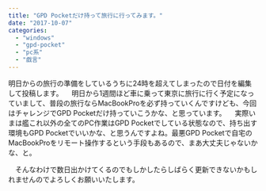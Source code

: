 ```yaml
---
title: "GPD Pocketだけ持って旅行に行ってみます。"
date: "2017-10-07"
categories: 
  - "windows"
  - "gpd-pocket"
  - "pc系"
  - "戯言"
---
```


明日からの旅行の準備をしているうちに24時を超えてしまったので日付を編集して投稿します。 　明日から1週間ほど車に乗って東京に旅行に行く予定になっていまして、普段の旅行ならMacBookProを必ず持っていくんですけども、今回はチャレンジでGPD Pocketだけ持っていこうかな、と思っています。 　実際いまは艦これ以外の全てのPC作業はGPD Pocketでしている状態なので、持ち出す環境もGPD Pocketでいいかな、と思うんですよね。最悪GPD Pocketで自宅のMacBookProをリモート操作するという手段もあるので、まあ大丈夫じゃないかな、と。

　そんなわけで数日出かけてくるのでもしかしたらしばらく更新できないかもしれませんのでよろしくお願いいたします。
